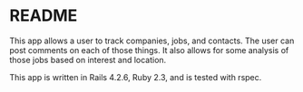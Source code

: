 # README

This app allows a user to track companies, jobs, and contacts. The user can post comments on each of those things. It also allows for some analysis of those jobs based on interest and location.

This app is written in Rails 4.2.6, Ruby 2.3, and is tested with rspec.
